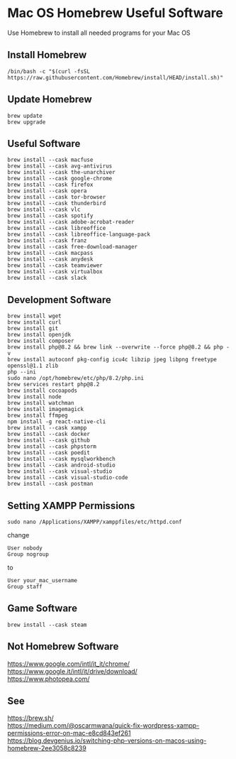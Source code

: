 # Mac OS Homebrew Useful Software
Use Homebrew to install all needed programs for your Mac OS

## Install Homebrew

```
/bin/bash -c "$(curl -fsSL https://raw.githubusercontent.com/Homebrew/install/HEAD/install.sh)"
```

## Update Homebrew

```
brew update
brew upgrade
```

## Useful Software

```
brew install --cask macfuse
brew install --cask avg-antivirus
brew install --cask the-unarchiver
brew install --cask google-chrome
brew install --cask firefox
brew install --cask opera
brew install --cask tor-browser
brew install --cask thunderbird
brew install --cask vlc
brew install --cask spotify
brew install --cask adobe-acrobat-reader
brew install --cask libreoffice
brew install --cask libreoffice-language-pack
brew install --cask franz
brew install --cask free-download-manager
brew install --cask macpass
brew install --cask anydesk
brew install --cask teamviewer
brew install --cask virtualbox
brew install --cask slack
```

## Development Software

```
brew install wget
brew install curl
brew install git
brew install openjdk
brew install composer
brew install php@8.2 && brew link --overwrite --force php@8.2 && php -v
brew install autoconf pkg-config icu4c libzip jpeg libpng freetype openssl@1.1 zlib
php --ini
sudo nano /opt/homebrew/etc/php/8.2/php.ini
brew services restart php@8.2
brew install cocoapods
brew install node
brew install watchman
brew install imagemagick
brew install ffmpeg
npm install -g react-native-cli
brew install --cask xampp
brew install --cask docker  
brew install --cask github
brew install --cask phpstorm
brew install --cask poedit
brew install --cask mysqlworkbench
brew install --cask android-studio
brew install --cask visual-studio
brew install --cask visual-studio-code
brew install --cask postman
```

## Setting XAMPP Permissions

```
sudo nano /Applications/XAMPP/xamppfiles/etc/httpd.conf
```

change

```
User nobody
Group nogroup
```

to

```
User your_mac_username
Group staff
```

## Game Software

```
brew install --cask steam
```

## Not Homebrew Software

https://www.google.com/intl/it_it/chrome/  
https://www.google.it/intl/it/drive/download/  
https://www.photopea.com/  

## See

https://brew.sh/  
https://medium.com/@oscarmwana/quick-fix-wordpress-xampp-permissions-error-on-mac-e8cd843ef261  
https://blog.devgenius.io/switching-php-versions-on-macos-using-homebrew-2ee3058c8239  
